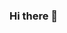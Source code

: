 ### Hi there 👋

<!--
**vladyslavt97/vladyslavt97** is a ✨ _special_ ✨ repository because its `README.md` (this file) appears on your GitHub profile.

- 🔭 I’m currently working on Chess project.
- 🌱 I’m currently learning Next.js and MongoDB.
- 📫 How to reach me: vladyslavt97@gmail.com
